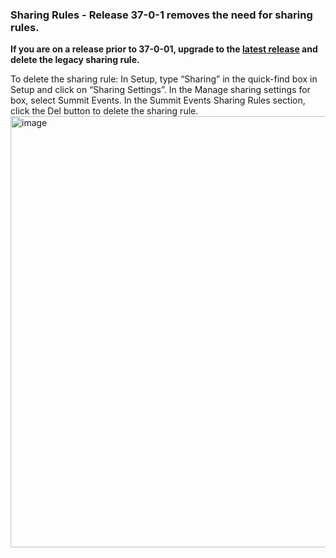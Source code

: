 
### Sharing Rules - Release 37-0-1 removes the need for sharing rules.

**If you are on a release prior to 37-0-01, upgrade to the [latest release](https://install.salesforce.org/products/SummitEventsApp/latest) and delete the legacy sharing rule.**

To delete the sharing rule:
In Setup, type “Sharing” in the quick-find box in Setup and click on “Sharing Settings”.
In the Manage sharing settings for box, select Summit Events.
In the Summit Events Sharing Rules section, click the Del button to delete the sharing rule.
<img width="1407" height="690" alt="image" src="https://github.com/user-attachments/assets/f7d1a123-bc00-49d1-83ce-d273616e98c8" />

